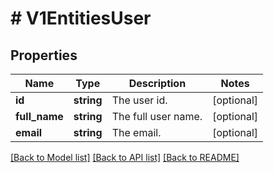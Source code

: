 # # V1EntitiesUser

## Properties

Name | Type | Description | Notes
------------ | ------------- | ------------- | -------------
**id** | **string** | The user id. | [optional]
**full_name** | **string** | The full user name. | [optional]
**email** | **string** | The email. | [optional]

[[Back to Model list]](../../README.md#models) [[Back to API list]](../../README.md#endpoints) [[Back to README]](../../README.md)
